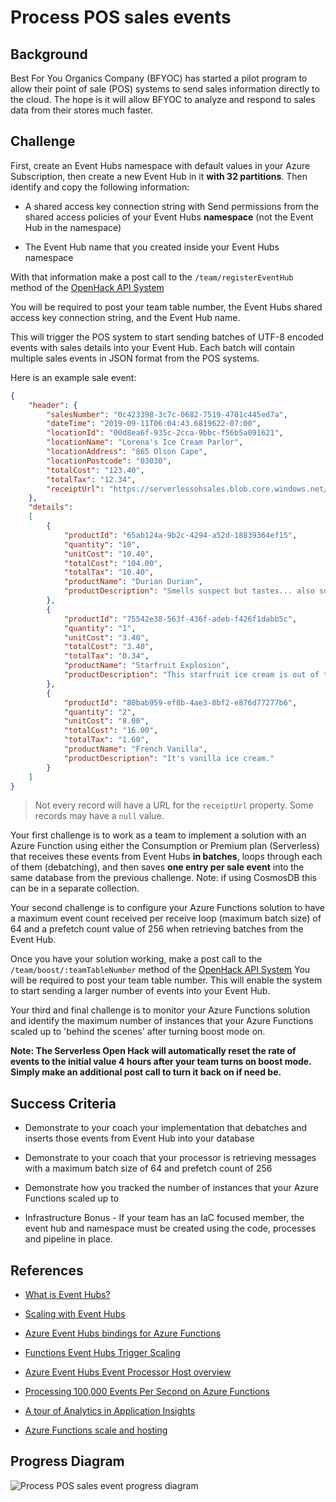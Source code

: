 # Process POS sales events

## Background

Best For You Organics Company (BFYOC) has started a pilot program to allow
their point of sale (POS) systems to send sales information directly to
the cloud. The hope is it will allow BFYOC to analyze and respond to sales
data from their stores much faster.

## Challenge

First, create an Event Hubs namespace with default values in your Azure
Subscription, then create a new Event Hub in it **with 32 partitions**.
Then identify and copy the following information:

* A shared access key connection string with Send permissions from the
shared access policies of your Event Hubs **namespace** (not the Event
Hub in the namespace)

* The Event Hub name that you created inside your Event Hubs namespace

With that information make a post call to the `/team/registerEventHub`
method of the
[OpenHack API System](https://petstore.swagger.io/?url=https://serverlessohmanagementapi.trafficmanager.net/api/definition)

You will be required to post your team table number, the  Event Hubs
shared access key connection string, and the Event Hub name.

This will trigger the POS system to start sending batches of UTF-8 encoded
events with sales details into your Event Hub. Each batch will contain
multiple sales events in JSON format from the POS systems.

Here is an example sale event:

```JSON
{
    "header": {
        "salesNumber": "0c423398-3c7c-0682-7519-4701c445ed7a",
        "dateTime": "2019-09-11T06:04:43.6819622-07:00",
        "locationId": "00d8ea6f-935c-2cca-9bbc-f56b5a091621",
        "locationName": "Lorena's Ice Cream Parlor",
        "locationAddress": "865 Olson Cape",
        "locationPostcode": "03030",
        "totalCost": "123.40",
        "totalTax": "12.34",
        "receiptUrl": "https://serverlessohsales.blob.core.windows.net/TheReceipt.pdf"
    },
    "details":
    [
        {
            "productId": "65ab124a-9b2c-4294-a52d-18839364ef15",
            "quantity": "10",
            "unitCost": "10.40",
            "totalCost": "104.00",
            "totalTax": "10.40",
            "productName": "Durian Durian",
            "productDescription": "Smells suspect but tastes... also suspect."
        },
        {
            "productId": "75542e38-563f-436f-adeb-f426f1dabb5c",
            "quantity": "1",
            "unitCost": "3.40",
            "totalCost": "3.40",
            "totalTax": "0.34",
            "productName": "Starfruit Explosion",
            "productDescription": "This starfruit ice cream is out of this world!"
        },
        {
            "productId": "80bab959-ef8b-4ae3-8bf2-e876d77277b6",
            "quantity": "2",
            "unitCost": "8.00",
            "totalCost": "16.00",
            "totalTax": "1.60",
            "productName": "French Vanilla",
            "productDescription": "It's vanilla ice cream."
        }
    ]
}
```

> Not every record will have a URL for the ```receiptUrl``` property. Some records may have a ```null``` value.

 Your first challenge is to work as a team to implement a solution
 with an Azure Function using either the Consumption or Premium plan (Serverless) that receives
 these events from Event Hubs **in batches**, loops through each of
 them (debatching), and then saves **one entry per sale event** into
 the same database from the previous challenge. Note: if using CosmosDB
 this can be in a separate collection.

 Your second challenge is to configure your Azure Functions solution to
 have a maximum event count received per receive loop (maximum batch size)
 of 64 and a prefetch count value of 256 when retrieving batches from the
 Event Hub.

Once you have your solution working, make a post call to the
`/team/boost/:teamTableNumber` method of the
[OpenHack API System](https://petstore.swagger.io/?url=https://serverlessohmanagementapi.trafficmanager.net/api/definition)
You will be required to post your team table number. This will enable the
system to start sending a larger number of events into your Event Hub.

Your third and final challenge is to monitor your Azure Functions solution
and identify the maximum number of instances that your Azure Functions
scaled up to 'behind the scenes' after turning boost mode on.

**Note: The Serverless Open Hack will automatically reset the rate of events
to the initial value 4 hours after your team turns on boost mode. Simply
make an additional post call to turn it back on if need be.**

## Success Criteria

* Demonstrate to your coach your implementation that debatches and inserts
those events from Event Hub into your database

* Demonstrate to your coach that your processor is retrieving messages with
a maximum batch size of 64 and prefetch count of 256

* Demonstrate how you tracked the number of instances that your Azure
Functions scaled up to

* Infrastructure Bonus - If your team has an IaC focused member, the event hub and namespace must be created using the code, processes and pipeline in place.

## References

* [What is Event Hubs?](https://docs.microsoft.com/azure/event-hubs/event-hubs-what-is-event-hubs)

* [Scaling with Event Hubs](https://docs.microsoft.com/azure/event-hubs/event-hubs-scalability)

* [Azure Event Hubs bindings for Azure Functions](https://docs.microsoft.com/azure/azure-functions/functions-bindings-event-hubs)

* [Functions Event Hubs Trigger Scaling](https://docs.microsoft.com/azure/azure-functions/functions-bindings-event-hubs#trigger---scaling)

* [Azure Event Hubs Event Processor Host overview](https://docs.microsoft.com/azure/event-hubs/event-hubs-event-processor-host)

* [Processing 100,000 Events Per Second on Azure Functions](https://blogs.msdn.microsoft.com/appserviceteam/2017/09/19/processing-100000-events-per-second-on-azure-functions/)

* [A tour of Analytics in Application Insights](https://docs.microsoft.com/azure/application-insights/app-insights-analytics-tour)

* [Azure Functions scale and hosting](https://docs.microsoft.com/azure/azure-functions/functions-scale)

## Progress Diagram

![Process POS sales event progress diagram](https://serverlessoh.azureedge.net/public/process-pos-sales-event-progress-diagram.jpg)

